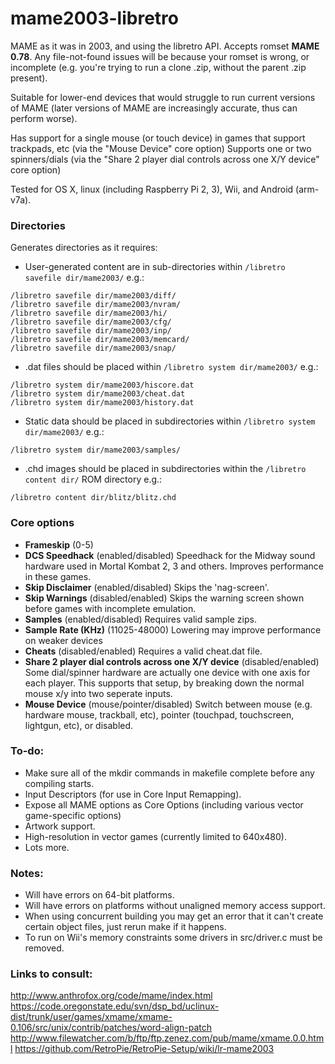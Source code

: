 # mame2003-libretro
MAME as it was in 2003, and using the libretro API. Accepts romset **MAME 0.78**. Any file-not-found issues will be because your romset is wrong, or incomplete (e.g. you're trying to run a clone .zip, without the parent .zip present).

Suitable for lower-end devices that would struggle to run current versions of MAME (later versions of MAME are increasingly accurate, thus can perform worse).

Has support for a single mouse (or touch device) in games that support trackpads, etc (via the "Mouse Device" core option)
Supports one or two spinners/dials (via the "Share 2 player dial controls across one X/Y device" core option)

Tested for OS X, linux (including Raspberry Pi 2, 3), Wii, and Android (arm-v7a).

### Directories
Generates directories as it requires:
* User-generated content are in sub-directories within `/libretro savefile dir/mame2003/` e.g.:
```
/libretro savefile dir/mame2003/diff/
/libretro savefile dir/mame2003/nvram/
/libretro savefile dir/mame2003/hi/
/libretro savefile dir/mame2003/cfg/
/libretro savefile dir/mame2003/inp/
/libretro savefile dir/mame2003/memcard/
/libretro savefile dir/mame2003/snap/
```
* .dat files should be placed within `/libretro system dir/mame2003/` e.g.:
```
/libretro system dir/mame2003/hiscore.dat
/libretro system dir/mame2003/cheat.dat
/libretro system dir/mame2003/history.dat
```
* Static data should be placed in subdirectories within `/libretro system dir/mame2003/` e.g.:
```
/libretro system dir/mame2003/samples/
```
* .chd images should be placed in subdirectories within the `/libretro content dir/` ROM directory e.g.:
```
/libretro content dir/blitz/blitz.chd
```

### Core options
* **Frameskip** (0-5)
* **DCS Speedhack** (enabled/disabled)
  Speedhack for the Midway sound hardware used in Mortal Kombat 2, 3 and others. Improves performance in these games.
* **Skip Disclaimer** (enabled/disabled)
  Skips the 'nag-screen'.
* **Skip Warnings** (disabled/enabled)
  Skips the warning screen shown before games with incomplete emulation.
* **Samples** (enabled/disabled)
  Requires valid sample zips.
* **Sample Rate (KHz)** (11025-48000)
  Lowering may improve performance on weaker devices
* **Cheats** (disabled/enabled)
  Requires a valid cheat.dat file.
* **Share 2 player dial controls across one X/Y device** (disabled/enabled)
  Some dial/spinner hardware are actually one device with one axis for each player. This supports that setup, by breaking down the normal mouse x/y into two seperate inputs.
* **Mouse Device** (mouse/pointer/disabled)
  Switch between mouse (e.g. hardware mouse, trackball, etc), pointer (touchpad, touchscreen, lightgun, etc), or disabled.

### To-do:
* Make sure all of the mkdir commands in makefile complete before any compiling starts.
* Input Descriptors (for use in Core Input Remapping).
* Expose all MAME options as Core Options (including various vector game-specific options)
* Artwork support.
* High-resolution in vector games (currently limited to 640x480).
* Lots more.

### Notes:
* Will have errors on 64-bit platforms.
* Will have errors on platforms without unaligned memory access support.
* When using concurrent building you may get an error that it can't create certain object files, just rerun make if it happens.
* To run on Wii's memory constraints some drivers in src/driver.c must be removed.

### Links to consult:
http://www.anthrofox.org/code/mame/index.html
https://code.oregonstate.edu/svn/dsp_bd/uclinux-dist/trunk/user/games/xmame/xmame-0.106/src/unix/contrib/patches/word-align-patch
http://www.filewatcher.com/b/ftp/ftp.zenez.com/pub/mame/xmame.0.0.html
https://github.com/RetroPie/RetroPie-Setup/wiki/lr-mame2003